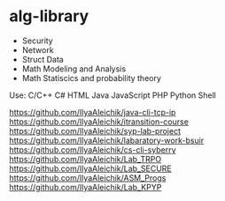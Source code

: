 # alg-library

- Security
- Network
- Struct Data
- Math Modeling and Analysis
- Math Statiscics and probability theory


Use:
C/C++
C#
HTML
Java
JavaScript
PHP
Python
Shell

https://github.com/IlyaAleichik/java-cli-tcp-ip
https://github.com/IlyaAleichik/itransition-course
https://github.com/IlyaAleichik/syp-lab-project
https://github.com/IlyaAleichik/labaratory-work-bsuir
https://github.com/IlyaAleichik/cs-cli-syberry
https://github.com/IlyaAleichik/Lab_TRPO
https://github.com/IlyaAleichik/Lab_SECURE
https://github.com/IlyaAleichik/ASM_Progs
https://github.com/IlyaAleichik/Lab_KPYP
